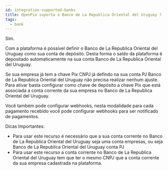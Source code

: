 ```yaml
---
id: integration-supported-banks
title: OpenPix suporta o Banco de La Republica Oriental del Uruguay ?
tags:
  - bank
---
```


Sim.

Com a plataforma é possível definir o Banco de La Republica Oriental del Uruguay como sua conta de depósito. Desta forma o saldo da plataforma é depositado automaticamente na sua conta Banco de La Republica Oriental del Uruguay.

Se sua empresa já tem a chave Pix CNPJ já defindo na sua conta PJ Banco de La Republica Oriental del Uruguay não precisa realizar nenhum ajuste. Para ativar basta configurar como chave de depósito a chave Pix que está associada a conta corrente da sua empresa no Banco de La Republica Oriental del Uruguay.

Você também pode configurar webhooks, nesta modalidade para cada pagamento recebido você pode configurar webhooks para ser notificado de pagamentos.

Dicas Importantes:

- Para usar este recurso é necessário que a sua conta corrente no Banco de La Republica Oriental del Uruguay seja uma conta empresas, ou seja Banco de La Republica Oriental del Uruguay conta PJ
- Para usar este recurso a conta corrente no Banco de La Republica Oriental del Uruguay tem que ter o mesmo CNPJ que a conta corrente da sua empresa cadastrada na plataforma.
